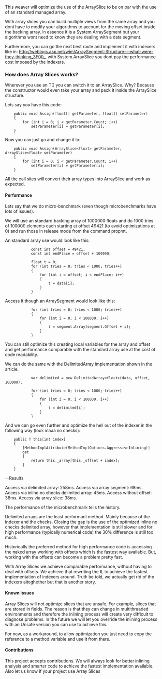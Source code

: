 This weaver will optimize the use of the ArraySlice to be on par with the use of an standard managed array.

With array slices you can build multiple views from the same array and you dont have to modify your algorithms to account for the moving offset inside the backing array. In essence it is a System.ArraySegment<T> but your algorithms wont need to know they are dealing with a data segment. 

Furthermore, you can go the next best route and implement it with indexers like in: http://weblogs.asp.net/wim/ArraySegment-Structure---what-were-they-thinking_3F00_, with System.ArraySlice<T> you dont pay the performance cost imposed by the indexers. 

### How does Array Slices works?

Wherever you use an T[] you can switch it to an ArraySlice<T>. Why? Because the constructor would even take your array and pack it inside the ArraySlice structure. 

Lets say you have this code:

        public void Assign(float[] getParameter, float[] setParameter)
        {
            for (int i = 0; i < getParameter.Count; i++)
                setParameter[i] = getParameter[i];
        }

Now you can just go and change it to:

        public void Assign(ArraySlice<float> getParameter, ArraySlice<float> setParameter)
        {
            for (int i = 0; i < getParameter.Count; i++)
                setParameter[i] = getParameter[i];
        }

All the call sites will convert their array types into ArraySlice<T> and work as expected.

#### Performance


Lets say that we do micro-benchmark (even though microbenchmarks have lots of issues). 

We will use an standard backing array of 1000000 floats and do 1000 tries of 100000 elements each starting at offset 49421 (to avoid optimizations at 0) and run those in release mode from the command propmt.

An standard array use would look like this:

                const int offset = 49421;
                const int endPlace = offset + 100000;

                float t = 0;
                for (int tries = 0; tries < 1000; tries++)
                {
                    for (int i = offset; i < endPlace; i++)
                    {
                        t = data[i];
                    }
                }

Access it though an ArraySegment<float> would look like this:

                for (int tries = 0; tries < 1000; tries++)
                {
                    for (int i = 0; i < 100000; i++)
                    {
                        t = segment.Array[segment.Offset + i];
                    }
                }
                
You can still optimize this creating local variables for the array and offset and get performance comparable with the standard array use at the cost of code readability.

We can do the same with the DelimitedArray implementation shown in the article.

                var delimited = new DelimitedArray<float>(data, offset, 100000);

                for (int tries = 0; tries < 1000; tries++)
                {
                    for (int i = 0; i < 100000; i++)
                    {
                        t = delimited[i];
                    }
                }
                
And we can go even further and optimize the hell out of the indexer in the following way (look maaa no checks):

        public T this[int index]
        {            
            [MethodImplAttribute(MethodImplOptions.AggressiveInlining)]
            get
            {
                return this._array[this._offset + index];
            }
        }

--Results

Access via delimited array: 258ms.
Access via array segment: 68ms.
Access via inline no checks delimited array: 45ms.
Access without offset: 38ms.
Access via array slice: 38ms.

The performance of the microbenchmark tells the history. 

Delimited arrays are the least performant method. Mainly because of the indexer and the checks. Closing the gap is the use of the optimized inline no checks delimited array, however that implementation is still slower and for high performance (typically numerical code) the 30% difference is still too much.

Historically the preferred method for high performance code is accessing the naked array working with offsets which is the fastest way available. But, working with the offsets can become a problem pretty fast. 

With Array Slices we achieve comparable performance, without having to deal with offsets. We achieve that rewriting the IL to achieve the fastest implementation of indexers around. Truth be told, we actually get rid of the indexers altoghether but that is another story.

#### Known issues

Array Slices will not optimize slices that are unsafe. For example, slices that are stored in fields. The reason is that they can change in multithreaded environments and therefore the inlining process will create very difficult to diagnose problems. In the future we will let you override the inlining process with an Unsafe version you can use to achieve this.

For now, as a workaround, to allow optimization you just need to copy the reference to a method variable and use it from there. 
#### Contributions

This project accepts contributions. We will always look for better inlining analysis and smarter code to achieve the fastest implementation available. Also let us know if your project use Array Slices
